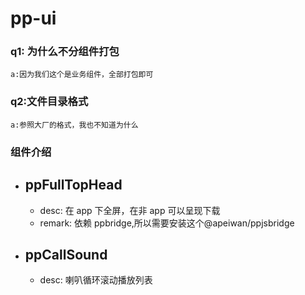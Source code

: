 # pp-ui

### q1: 为什么不分组件打包

```
a:因为我们这个是业务组件，全部打包即可
```

### q2:文件目录格式

```
a:参照大厂的格式，我也不知道为什么
```

### 组件介绍

- ## ppFullTopHead

  - desc: 在 app 下全屏，在非 app 可以呈现下载
  - remark: 依赖 ppbridge,所以需要安装这个@apeiwan/ppjsbridge

- ## ppCallSound

  - desc: 喇叭循环滚动播放列表

